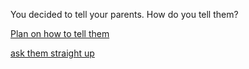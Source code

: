 You decided to tell your parents. How do you tell them?

[Plan on how to tell them](presentation.md)

[ask them straight up](said-no.md)
